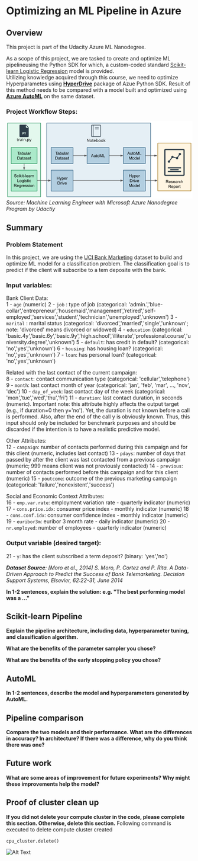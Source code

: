 # Optimizing an ML Pipeline in Azure

## Overview
This project is part of the Udacity Azure ML Nanodegree.

As a scope of this project, we are tasked to create and optimize ML pipelineusing the Python SDK for which, a custom-coded standard [Scikit-learn Logistic Regression](https://scikit-learn.org/stable/modules/generated/sklearn.linear_model.LogisticRegression.html) model is provided.<br/>Utilizing knowledge acquired through this course, we need to optimize Hyperparametes using **[HyperDrive](https://docs.microsoft.com/en-us/python/api/azureml-train-core/azureml.train.hyperdrive?view=azure-ml-py)** package of Azue Python SDK. Result of this method needs to be compared with a model built and optimized using **[Azure AutoML](https://azure.microsoft.com/en-ca/services/machine-learning/automatedml/)** on the same dataset.

### Project Workflow Steps:
![Alt Text](https://github.com/Panth-Shah/AzureML_Optimize_MachineLearning_Pipeline_in_Azure/blob/master/Run_Results/creating-and-optimizing-an-ml-pipeline.png)
*Source: Machine Learning Engineer with Microsoft Azure Nanodegree Program by Udactiy*

## Summary

### Problem Statement

In this project, we are using the [UCI Bank Marketing](https://archive.ics.uci.edu/ml/datasets/Bank+Marketing) dataset to build and optimize ML model for a classification problem. The classification goal is to predict if the client will subscribe to a tem deposite with the bank.

### Input variables:

Bank Client Data:<br/>
1 - `age` (numeric)
2 - `job` : type of job (categorical: 'admin.','blue-collar','entrepreneur','housemaid','management','retired','self-employed','services','student','technician','unemployed','unknown')
3 - `marital` : marital status (categorical: 'divorced','married','single','unknown'; note: 'divorced' means divorced or widowed)
4 - `education` (categorical: 'basic.4y','basic.6y','basic.9y','high.school','illiterate','professional.course','university.degree','unknown')
5 - `default`: has credit in default? (categorical: 'no','yes','unknown')
6 - `housing`: has housing loan? (categorical: 'no','yes','unknown')
7 - `loan`: has personal loan? (categorical: 'no','yes','unknown')

Related with the last contact of the current campaign:<br/>
8 - `contact`: contact communication type (categorical: 'cellular','telephone')
9 - `month`: last contact month of year (categorical: 'jan', 'feb', 'mar', ..., 'nov', 'dec')
10 - `day_of_week`: last contact day of the week (categorical: 'mon','tue','wed','thu','fri')
11 - `duration`: last contact duration, in seconds (numeric). Important note: this attribute highly affects the output target (e.g., if duration=0 then y='no'). Yet, the duration is not known before a call is performed. Also, after the end of the call y is obviously known. Thus, this input should only be included for benchmark purposes and should be discarded if the intention is to have a realistic predictive model.

Other Attributes:<br/>
12 - `campaign`: number of contacts performed during this campaign and for this client (numeric, includes last contact)
13 - `pdays`: number of days that passed by after the client was last contacted from a previous campaign (numeric; 999 means client was not previously contacted)
14 - `previous`: number of contacts performed before this campaign and for this client (numeric)
15 - `poutcome`: outcome of the previous marketing campaign (categorical: 'failure','nonexistent','success')

Social and Economic Context Attributes:<br/>
16 - `emp.var.rate`: employment variation rate - quarterly indicator (numeric)
17 - `cons.price.idx`: consumer price index - monthly indicator (numeric)
18 - `cons.conf.idx`: consumer confidence index - monthly indicator (numeric)
19 - `euribor3m`: euribor 3 month rate - daily indicator (numeric)
20 - `nr.employed`: number of employees - quarterly indicator (numeric)

### Output variable (desired target):

21 - `y`: has the client subscribed a term deposit? (binary: 'yes','no')

***Dataset Source**: [Moro et al., 2014] S. Moro, P. Cortez and P. Rita. A Data-Driven Approach to Predict the Success of Bank Telemarketing. Decision Support Systems, Elsevier, 62:22-31, June 2014*

**In 1-2 sentences, explain the solution: e.g. "The best performing model was a ..."**

## Scikit-learn Pipeline
**Explain the pipeline architecture, including data, hyperparameter tuning, and classification algorithm.**

**What are the benefits of the parameter sampler you chose?**

**What are the benefits of the early stopping policy you chose?**

## AutoML
**In 1-2 sentences, describe the model and hyperparameters generated by AutoML.**

## Pipeline comparison
**Compare the two models and their performance. What are the differences in accuracy? In architecture? If there was a difference, why do you think there was one?**

## Future work
**What are some areas of improvement for future experiments? Why might these improvements help the model?**

## Proof of cluster clean up
**If you did not delete your compute cluster in the code, please complete this section. Otherwise, delete this section.**
Following command is executed to delete compute cluster created

```
cpu_cluster.delete()
```

![Alt Text](https://github.com/Panth-Shah/nd00333_AZMLND_Optimizing_a_Pipeline_in_Azure-Starter_Files/blob/master/Run_Results/DeleteCluster.JPG)
